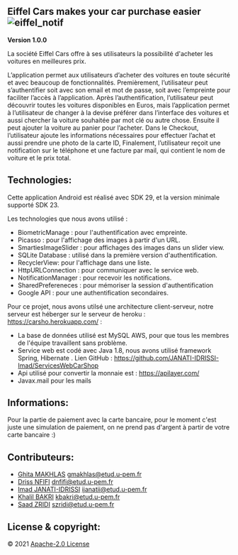 ## Eiffel Cars makes your car purchase easier ![eiffel_notif](https://user-images.githubusercontent.com/64874813/112875501-8f791900-90c4-11eb-8278-c9a13f5ef479.png)

**Version 1.0.0** 

La société Eiffel Cars offre à ses utilisateurs la possibilité d'acheter les voitures en meilleures prix.

L’application permet aux utilisateurs d’acheter des voitures en toute sécurité et avec beaucoup de fonctionnalités. Premièrement, l’utilisateur peut s’authentifier soit avec son email et mot de passe, soit avec l’empreinte pour faciliter l’accès à l’application. Après l’authentification, l’utilisateur peut découvrir toutes les voitures disponibles en Euros, mais l’application permet à l’utilisateur de changer à la devise préférer dans l’interface des voitures et aussi chercher la voiture souhaitée par mot clé ou autre chose. Ensuite il peut ajouter la voiture au panier pour l’acheter. Dans le Checkout, l’utilisateur ajoute les informations nécessaires pour effectuer l’achat et aussi prendre une photo de la carte ID, Finalement, l’utilisateur reçoit une notification sur le téléphone et une facture par mail, qui contient le nom de voiture et le prix total.

## Technologies:

Cette application Android est réalisé avec SDK 29, et la version minimale supporté SDK 23.

Les technologies que nous avons utilisé :
- BiometricManage : pour l'authentification avec empreinte.
- Picasso : pour l'affichage des images à partir d'un URL.
- SmartiesImageSlider : pour affichages des images dans un slider view.
- SQLite Database : utilisé dans la première version d'authentification.
- RecyclerView: pour l'affichage dans une liste.
- HttpURLConnection : pour communiquer avec le service web.
- NotificationManager : pour recevoir les notifications.
- SharedPrefereneces : pour mémoriser la session d'authentification
- Google API : pour une authentification secondaires.

Pour ce projet, nous avons utilsé une architecture client-serveur, notre serveur est héberger sur le serveur de heroku : https://carsho.herokuapp.com/ :
- La base de données utilisé est MySQL AWS, pour que tous les membres de l'équipe travaillent sans problème.
- Service web est codé avec Java 1.8, nous avons utilisé framework Spring, Hibernate . Lien GitHub : https://github.com/JANATI-IDRISSI-Imad/ServicesWebCarShop
- Api utilisé pour convertir la monnaie est : https://apilayer.com/
- Javax.mail pour les mails


## Informations:

Pour la partie de paiement avec la carte bancaire, pour le moment c'est juste une simulation de paiement, on ne prend pas d'argent à partir de votre carte bancaire :)

## Contributeurs: 
- [Ghita MAKHLAS](https://github.com/ghitaMakhlas) gmakhlas@etud.u-pem.fr
- [Driss NFIFI](https://github.com/Driss-Nfifi) dnfifi@etud.u-pem.fr
- [Imad JANATI-IDRISSI](https://github.com/JANATI-IDRISSI-Imad) ijanatii@etud.u-pem.fr
- [Khalil BAKRI](https://github.com/LiiLkhaa) kbakri@etud.u-pem.fr
- [Saad ZRIDI](https://github.com/Zsaad7) szridi@etud.u-pem.fr

## License & copyright: 
:copyright: 2021
[Apache-2.0 License](LICENSE)
